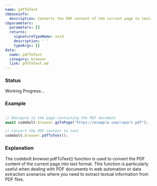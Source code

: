 ```yaml
---
name: pdfToText
cbbaseinfo:
  description: Converts the PDF content of the current page to text.
cbparameters:
  parameters: []
  returns:
    signatureTypeName: void
    description: ' '
    typeArgs: []
data:
  name: pdfToText
  category: browser
  link: pdfToText.md
---
```

<CBBaseInfo/> 
 <CBParameters/>


### Status 

Working Progress...

### Example

```js

// Navigate to the page containing the PDF document
await codebolt.browser.goToPage("https://example.com/report.pdf");

// Convert the PDF content to text
codebolt.browser.pdfToText();

```

### Explanation
The codebolt.browser.pdfToText() function is used to convert the PDF content of the current page into text format. This function is particularly useful when dealing with PDF documents in web automation or data extraction scenarios where you need to extract textual information from PDF files. 